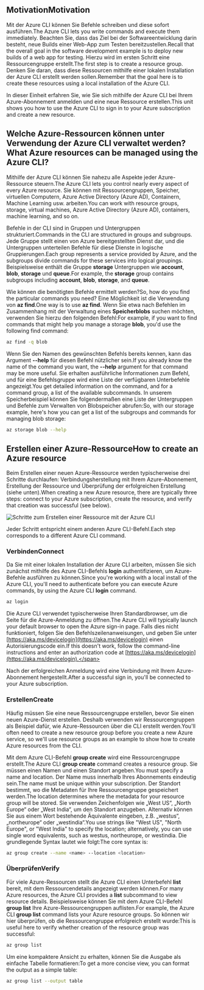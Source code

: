 ## <a name="motivation"></a><span data-ttu-id="8220e-101">Motivation</span><span class="sxs-lookup"><span data-stu-id="8220e-101">Motivation</span></span>
<span data-ttu-id="8220e-102">Mit der Azure CLI können Sie Befehle schreiben und diese sofort ausführen.</span><span class="sxs-lookup"><span data-stu-id="8220e-102">The Azure CLI lets you write commands and execute them immediately.</span></span> <span data-ttu-id="8220e-103">Beachten Sie, dass das Ziel bei der Softwareentwicklung darin besteht, neue Builds einer Web-App zum Testen bereitzustellen.</span><span class="sxs-lookup"><span data-stu-id="8220e-103">Recall that the overall goal in the software development example is to deploy new builds of a web app for testing.</span></span> <span data-ttu-id="8220e-104">Hierzu wird im ersten Schritt eine Ressourcengruppe erstellt.</span><span class="sxs-lookup"><span data-stu-id="8220e-104">The first step is to create a resource group.</span></span> <span data-ttu-id="8220e-105">Denken Sie daran, dass diese Ressourcen mithilfe einer lokalen Installation der Azure CLI erstellt werden sollen.</span><span class="sxs-lookup"><span data-stu-id="8220e-105">Remember that the goal here is to create these resources using a local installation of the Azure CLI.</span></span> 

<span data-ttu-id="8220e-106">In dieser Einheit erfahren Sie, wie Sie sich mithilfe der Azure CLI bei Ihrem Azure-Abonnement anmelden und eine neue Ressource erstellen.</span><span class="sxs-lookup"><span data-stu-id="8220e-106">This unit shows you how to use the Azure CLI to sign in to your Azure subscription and create a new resource.</span></span>

## <a name="what-azure-resources-can-be-managed-using-the-azure-cli"></a><span data-ttu-id="8220e-107">Welche Azure-Ressourcen können unter Verwendung der Azure CLI verwaltet werden?</span><span class="sxs-lookup"><span data-stu-id="8220e-107">What Azure resources can be managed using the Azure CLI?</span></span>
<span data-ttu-id="8220e-108">Mithilfe der Azure CLI können Sie nahezu alle Aspekte jeder Azure-Ressource steuern.</span><span class="sxs-lookup"><span data-stu-id="8220e-108">The Azure CLI lets you control nearly every aspect of every Azure resource.</span></span> <span data-ttu-id="8220e-109">Sie können mit Ressourcengruppen, Speicher, virtuellen Computern, Azure Active Directory (Azure AD), Containern, Machine Learning usw. arbeiten.</span><span class="sxs-lookup"><span data-stu-id="8220e-109">You can work with resource groups, storage, virtual machines, Azure Active Directory (Azure AD), containers, machine learning, and so on.</span></span>

<span data-ttu-id="8220e-110">Befehle in der CLI sind in Gruppen und Untergruppen strukturiert.</span><span class="sxs-lookup"><span data-stu-id="8220e-110">Commands in the CLI are structured in groups and subgroups.</span></span> <span data-ttu-id="8220e-111">Jede Gruppe stellt einen von Azure bereitgestellten Dienst dar, und die Untergruppen unterteilen Befehle für diese Dienste in logische Gruppierungen.</span><span class="sxs-lookup"><span data-stu-id="8220e-111">Each group represents a service provided by Azure, and the subgroups divide commands for these services into logical groupings.</span></span> <span data-ttu-id="8220e-112">Beispielsweise enthält die Gruppe **storage** Untergruppen wie **account**, **blob**, **storage** und **queue**.</span><span class="sxs-lookup"><span data-stu-id="8220e-112">For example, the **storage** group contains subgroups including **account**, **blob**, **storage**, and **queue**.</span></span>

<span data-ttu-id="8220e-113">Wie können die benötigten Befehle ermittelt werden?</span><span class="sxs-lookup"><span data-stu-id="8220e-113">So, how do you find the particular commands you need?</span></span> <span data-ttu-id="8220e-114">Eine Möglichkeit ist die Verwendung von **az find**.</span><span class="sxs-lookup"><span data-stu-id="8220e-114">One way is to use **az find**.</span></span> <span data-ttu-id="8220e-115">Wenn Sie etwa nach Befehlen im Zusammenhang mit der Verwaltung eines **Speicherblobs** suchen möchten, verwenden Sie hierzu den folgenden Befehl:</span><span class="sxs-lookup"><span data-stu-id="8220e-115">For example, if you want to find commands that might help you manage a storage **blob**, you'd use the following find command:</span></span>

```bash
az find -q blob
```

<span data-ttu-id="8220e-116">Wenn Sie den Namen des gewünschten Befehls bereits kennen, kann das Argument **--help** für diesen Befehl nützlicher sein.</span><span class="sxs-lookup"><span data-stu-id="8220e-116">If you already know the name of the command you want, the **--help** argument for that command may be more useful.</span></span> <span data-ttu-id="8220e-117">Sie erhalten ausführliche Informationen zum Befehl, und für eine Befehlsgruppe wird eine Liste der verfügbaren Unterbefehle angezeigt.</span><span class="sxs-lookup"><span data-stu-id="8220e-117">You get detailed information on the command, and for a command group, a list of the available subcommands.</span></span> <span data-ttu-id="8220e-118">In unserem Speicherbeispiel können Sie folgendermaßen eine Liste der Untergruppen und Befehle zum Verwalten von Blobspeicher abrufen:</span><span class="sxs-lookup"><span data-stu-id="8220e-118">So, with our storage example, here's how you can get a list of the subgroups and commands for managing blob storage:</span></span>

```bash
az storage blob --help
```

## <a name="how-to-create-an-azure-resource"></a><span data-ttu-id="8220e-119">Erstellen einer Azure-Ressource</span><span class="sxs-lookup"><span data-stu-id="8220e-119">How to create an Azure resource</span></span>
<span data-ttu-id="8220e-120">Beim Erstellen einer neuen Azure-Ressource werden typischerweise drei Schritte durchlaufen: Verbindungsherstellung mit Ihrem Azure-Abonnement, Erstellung der Ressource und Überprüfung der erfolgreichen Erstellung (siehe unten).</span><span class="sxs-lookup"><span data-stu-id="8220e-120">When creating a new Azure resource, there are typically three steps: connect to your Azure subscription, create the resource, and verify that creation was successful (see below).</span></span>

![Schritte zum Erstellen einer Ressource mit der Azure CLI](../media-drafts/4-create-resources-overview.png)

<span data-ttu-id="8220e-122">Jeder Schritt entspricht einem anderen Azure CLI-Befehl.</span><span class="sxs-lookup"><span data-stu-id="8220e-122">Each step corresponds to a different Azure CLI command.</span></span>

### <a name="connect"></a><span data-ttu-id="8220e-123">Verbinden</span><span class="sxs-lookup"><span data-stu-id="8220e-123">Connect</span></span>
<span data-ttu-id="8220e-124">Da Sie mit einer lokalen Installation der Azure CLI arbeiten, müssen Sie sich zunächst mithilfe des Azure CLI-Befehls **login** authentifizieren, um Azure-Befehle ausführen zu können.</span><span class="sxs-lookup"><span data-stu-id="8220e-124">Since you're working with a local install of the Azure CLI, you'll need to authenticate before you can execute Azure commands, by using the Azure CLI **login** command.</span></span> 

```bash
az login
```

<span data-ttu-id="8220e-125">Die Azure CLI verwendet typischerweise Ihren Standardbrowser, um die Seite für die Azure-Anmeldung zu öffnen.</span><span class="sxs-lookup"><span data-stu-id="8220e-125">The Azure CLI will typically launch your default browser to open the Azure sign-in page.</span></span> <span data-ttu-id="8220e-126">Falls dies nicht funktioniert, folgen Sie den Befehlszeilenanweisungen, und geben Sie unter [https://aka.ms/devicelogin](https://aka.ms/devicelogin) einen Autorisierungscode ein.</span><span class="sxs-lookup"><span data-stu-id="8220e-126">If this doesn't work, follow the command-line instructions and enter an authorization code at [https://aka.ms/devicelogin](https://aka.ms/devicelogin).</span></span>

<span data-ttu-id="8220e-127">Nach der erfolgreichen Anmeldung wird eine Verbindung mit Ihrem Azure-Abonnement hergestellt.</span><span class="sxs-lookup"><span data-stu-id="8220e-127">After a successful sign in, you'll be connected to your Azure subscription.</span></span> 

### <a name="create"></a><span data-ttu-id="8220e-128">Erstellen</span><span class="sxs-lookup"><span data-stu-id="8220e-128">Create</span></span>
<span data-ttu-id="8220e-129">Häufig müssen Sie eine neue Ressourcengruppe erstellen, bevor Sie einen neuen Azure-Dienst erstellen. Deshalb verwenden wir Ressourcengruppen als Beispiel dafür, wie Azure-Ressourcen über die CLI erstellt werden.</span><span class="sxs-lookup"><span data-stu-id="8220e-129">You'll often need to create a new resource group before you create a new Azure service, so we'll use resource groups as an example to show how to create Azure resources from the CLI.</span></span>

<span data-ttu-id="8220e-130">Mit dem Azure CLI-Befehl **group create** wird eine Ressourcengruppe erstellt.</span><span class="sxs-lookup"><span data-stu-id="8220e-130">The Azure CLI **group create** command creates a resource group.</span></span> <span data-ttu-id="8220e-131">Sie müssen einen Namen und einen Standort angeben.</span><span class="sxs-lookup"><span data-stu-id="8220e-131">You must specify a name and location.</span></span> <span data-ttu-id="8220e-132">Der Name muss innerhalb Ihres Abonnements eindeutig sein.</span><span class="sxs-lookup"><span data-stu-id="8220e-132">The name must be unique within your subscription.</span></span> <span data-ttu-id="8220e-133">Der Standort bestimmt, wo die Metadaten für Ihre Ressourcengruppe gespeichert werden.</span><span class="sxs-lookup"><span data-stu-id="8220e-133">The location determines where the metadata for your resource group will be stored.</span></span> <span data-ttu-id="8220e-134">Sie verwenden Zeichenfolgen wie „West US“, „North Europe“ oder „West India“, um den Standort anzugeben. Alternativ können Sie aus einem Wort bestehende Äquivalente eingeben, z.B. „westus“, „northeurope“ oder „westindia“.</span><span class="sxs-lookup"><span data-stu-id="8220e-134">You use strings like "West US", "North Europe", or "West India" to specify the location; alternatively, you can use single word equivalents, such as westus, northeurope, or westindia.</span></span> <span data-ttu-id="8220e-135">Die grundlegende Syntax lautet wie folgt:</span><span class="sxs-lookup"><span data-stu-id="8220e-135">The core syntax is:</span></span>

```bash
az group create --name <name> --location <location>
```

### <a name="verify"></a><span data-ttu-id="8220e-136">Überprüfen</span><span class="sxs-lookup"><span data-stu-id="8220e-136">Verify</span></span>
<span data-ttu-id="8220e-137">Für viele Azure-Ressourcen stellt die Azure CLI einen Unterbefehl **list** bereit, mit dem Ressourcendetails angezeigt werden können.</span><span class="sxs-lookup"><span data-stu-id="8220e-137">For many Azure resources, the Azure CLI provides a **list** subcommand to view resource details.</span></span> <span data-ttu-id="8220e-138">Beispielsweise können Sie mit dem Azure CLI-Befehl **group list** Ihre Azure-Ressourcengruppen auflisten.</span><span class="sxs-lookup"><span data-stu-id="8220e-138">For example, the Azure CLI **group list** command lists your Azure resource groups.</span></span> <span data-ttu-id="8220e-139">So können wir hier überprüfen, ob die Ressourcengruppe erfolgreich erstellt wurde:</span><span class="sxs-lookup"><span data-stu-id="8220e-139">This is useful here to verify whether creation of the resource group was successful:</span></span>

```bash
az group list
```

<span data-ttu-id="8220e-140">Um eine kompaktere Ansicht zu erhalten, können Sie die Ausgabe als einfache Tabelle formatieren:</span><span class="sxs-lookup"><span data-stu-id="8220e-140">To get a more concise view, you can format the output as a simple table:</span></span>

```bash
az group list --output table
```
